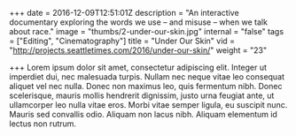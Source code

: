 +++
date = 2016-12-09T12:51:01Z
description = "An interactive documentary exploring the words we use – and misuse – when we talk about race."
image = "thumbs/2-under-our-skin.jpg"
internal = "false"
tags = ["Editing", "Cinematography"]
title = "Under Our Skin"
vid = "http://projects.seattletimes.com/2016/under-our-skin/"
weight = "23"

+++
Lorem ipsum dolor sit amet, consectetur adipiscing elit. Integer ut imperdiet dui, nec malesuada turpis. Nullam nec neque vitae leo consequat aliquet vel nec nulla. Donec non maximus leo, quis fermentum nibh. Donec scelerisque, mauris mollis hendrerit dignissim, justo urna feugiat ante, ut ullamcorper leo nulla vitae eros. Morbi vitae semper ligula, eu suscipit nunc. Mauris sed convallis odio. Aliquam non lacus nibh. Aliquam elementum id lectus non rutrum.
